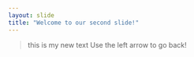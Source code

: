 ```yaml
---
layout: slide
title: "Welcome to our second slide!"
---
```

> this is my new text
Use the left arrow to go back!
